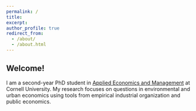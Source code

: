 ```yaml
---
permalink: /
title:
excerpt:
author_profile: true
redirect_from: 
  - /about/
  - /about.html
---
```


<h2 id="welcome">
Welcome!
</h2>

I am a second-year PhD student in [Applied Economics and Management](https://dyson.cornell.edu/) at Cornell University. My research focuses on questions in environmental and urban economics using tools from empirical industrial organization and public economics.